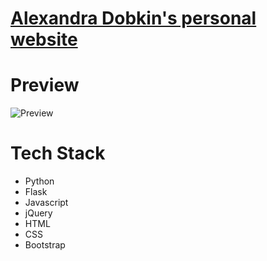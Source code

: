 # [Alexandra Dobkin's personal website](http://www.alexandradobkin.com)

# Preview

![Preview](/static/gif/website.gif)

# Tech Stack

* Python
* Flask
* Javascript 
* jQuery 
* HTML 
* CSS
* Bootstrap
